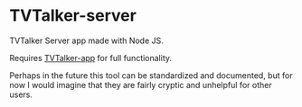# TVTalker-server

TVTalker Server app made with Node JS.

Requires [TVTalker-app](https://github.com/brannondorsey/tvtalker-app) for full functionality.

Perhaps in the future this tool can be standardized and documented, but for now I would imagine that they are fairly cryptic and unhelpful for other users.